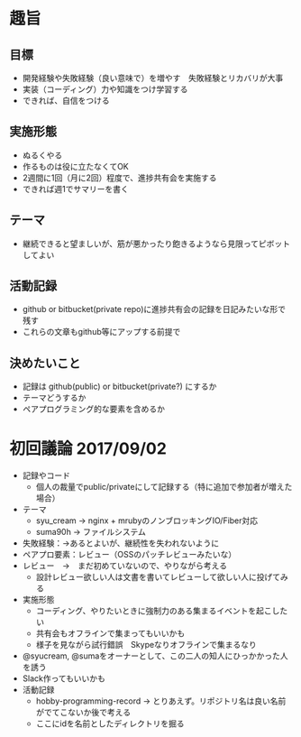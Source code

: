 # 趣旨

## 目標 
 * 開発経験や失敗経験（良い意味で）を増やす　失敗経験とリカバリが大事 
 * 実装（コーディング）力や知識をつけ学習する 
 * できれば、自信をつける 

## 実施形態 
 * ぬるくやる 
 * 作るものは役に立たなくてOK 
 * 2週間に1回（月に2回）程度で、進捗共有会を実施する 
 * できれば週1でサマリーを書く 
## テーマ 
 * 継続できると望ましいが、筋が悪かったり飽きるようなら見限ってピボットしてよい 

## 活動記録 

 * github or bitbucket(private repo)に進捗共有会の記録を日記みたいな形で残す 
 * これらの文章もgithub等にアップする前提で

## 決めたいこと
 * 記録は github(public) or bitbucket(private?) にするか
 * テーマどうするか
 * ペアプログラミング的な要素を含めるか

# 初回議論 2017/09/02

* 記録やコード
  * 個人の裁量でpublic/privateにして記録する（特に追加で参加者が増えた場合）
* テーマ
  * syu_cream -> nginx + mrubyのノンブロッキングIO/Fiber対応
  * suma90h -> ファイルシステム
* 失敗経験：→あるとよいが、継続性を失われないように
* ペアプロ要素：レビュー（OSSのパッチレビューみたいな）
* レビュー　→　まだ初めていないので、やりながら考える
  * 設計レビュー欲しい人は文書を書いてレビューして欲しい人に投げてみる
* 実施形態
  * コーディング、やりたいときに強制力のある集まるイベントを起こしたい
  * 共有会もオフラインで集まってもいいかも
  * 様子を見ながら試行錯誤　Skypeなりオフラインで集まるなり
* @syucream, @sumaをオーナーとして、この二人の知人にひっかかった人を誘う
* Slack作ってもいいかも
* 活動記録
  * hobby-programming-record → とりあえず。リポジトリ名は良い名前がでてこないか後で考える
  * ここにidを名前としたディレクトリを掘る

